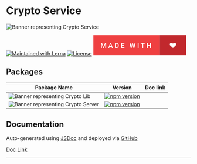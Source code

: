 # Crypto Service

![Banner representing Crypto Service][crypto service]

[![Maintained with Lerna](https://img.shields.io/badge/maintained%20with-lerna-blue?style=for-the-badge)](https://lerna.js.org/)
[![License](https://img.shields.io/badge/License-MIT-green.svg?style=for-the-badge&logo=)](https://opensource.org/licenses/MIT)
![Made with Love](/assets/made-with-love.svg)

## Packages

| Package Name | Version | Doc link |
|--------------|---------|----------|
|  ![Banner representing Crypto Lib][crypto lib]  | [![npm version](https://badge.fury.io/js/@sebastienrousseau%2Fcrypto-lib.svg)](https://badge.fury.io/js/@sebastienrousseau%2Fcrypto-lib) |  |
|  ![Banner representing Crypto Server][crypto server] | [![npm version](https://badge.fury.io/js/@sebastienrousseau%2Fcrypto-server.svg)](https://badge.fury.io/js/@sebastienrousseau%2Fcrypto-server) |  |

## Documentation

Auto-generated using [JSDoc](https://github.com/jsdoc/jsdoc) and deployed via [GitHub](https://github.com)

[Doc Link]()

***

[crypto service]: https://raw.githubusercontent.com/sebastienrousseau/crypto-service/master/assets/crypto-service-logo.svg "crypto service"
[crypto lib]: https://raw.githubusercontent.com/sebastienrousseau/crypto-service/master/assets/crypto-lib-small.svg "crypto lib"
[crypto server]: https://raw.githubusercontent.com/sebastienrousseau/crypto-service/master/assets/crypto-server-small.svg "crypto server"
